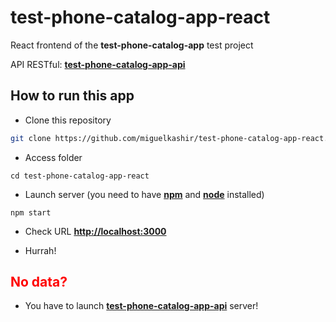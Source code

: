# test-phone-catalog-app-react

React frontend of the **test-phone-catalog-app** test project

API RESTful: [**test-phone-catalog-app-api**](https://github.com/miguelkashir/test-phone-catalog-app-api.git)

## How to run this app

* Clone this repository

```bash
git clone https://github.com/miguelkashir/test-phone-catalog-app-react.git
```

* Access folder

```
cd test-phone-catalog-app-react
```

* Launch server (you need to have [**npm**](https://www.npmjs.com/get-npm) and [**node**](https://nodejs.org/es/) installed)

```
npm start
```

* Check URL [**http://localhost:3000**](http://localhost:3000)

* Hurrah!

## <span style="color:red">No data?</span>

* You have to launch [**test-phone-catalog-app-api**](https://github.com/miguelkashir/test-phone-catalog-app-api.git) server!
